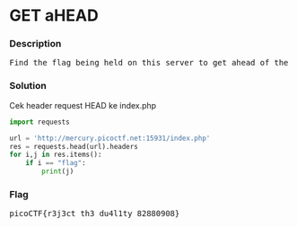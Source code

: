 <h1>GET aHEAD</h1>
<h3>Description</h3>
<pre>
Find the flag being held on this server to get ahead of the competition http://mercury.picoctf.net:15931/
</pre>
<h3>Solution</h3>
<p>Cek header request HEAD ke index.php</p>

```python
import requests

url = 'http://mercury.picoctf.net:15931/index.php'
res = requests.head(url).headers
for i,j in res.items():
    if i == "flag":
        print(j)
```
<h3>Flag</h3>
<pre>
picoCTF{r3j3ct_th3_du4l1ty_82880908}
</pre>
